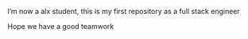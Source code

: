I’m now a alx student, this is my first repository as a full stack engineer
  

<!---
Osbajulaye/Osbajulaye is a ✨ special ✨ repository because its `README.md` (this file) appears on your GitHub profile.
You can click the Preview link to take a look at your changes.
--->
Hope we have a good teamwork
